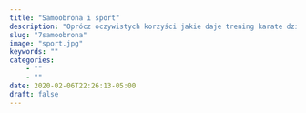 ```yaml
---
title: "Samoobrona i sport"
description: "Oprócz oczywistych korzyści jakie daje trening karate dzieciom takich jak pewność siebie, dyscyplina, koncentracja, szacunek do starszych, dążenie do celu, opanowanie, sprawność fizyczna, to niejako „przy okazji” i często nieświadomie dzieci uczą się elementów samoobrony, które w późniejszym okresie są rozwijane w dalszym treningu. Kształtowanie charakteru i osobowości dzieci następuję również na drodze sportowej rywalizacji poprzez udział w zawodach karate i nie tylko. Od tzw. olimpiad sprawnościowych po zawody w Kata (formy karate) i Kumite (walkach) wg przepisów Oyama PFK stworzonych specjalnie dla nich. Potrzeba rywalizacji, osiągania celów, zdobywania medali to swoista droga kształtowania charakteru dziecka poprzez sport walki jakim jest Oyama karate."
slug: "7samoobrona"
image: "sport.jpg"
keywords: ""
categories:
    - ""
    - ""
date: 2020-02-06T22:26:13-05:00
draft: false
---
```

